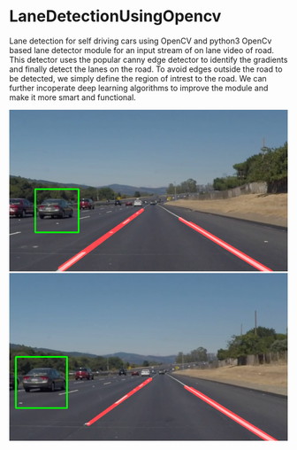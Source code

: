 # LaneDetectionUsingOpencv
Lane detection for self driving cars using OpenCV and python3
OpenCv based lane detector module for an input stream of on lane video of road. This detector uses the popular canny edge detector to identify the gradients and finally
detect the lanes on the road. To avoid edges outside the road to be detected, we simply define the region of intrest to the road. We can further incoperate deep learning 
algorithms to improve the module and make it more smart and functional.


![200x150](https://github.com/shreyashladdha/LaneDetectionUsingOpencv/blob/master/Sample/sample1.png "Sample1")
![200x150](https://github.com/shreyashladdha/LaneDetectionUsingOpencv/blob/master/Sample/sample2.png "Sample2")
